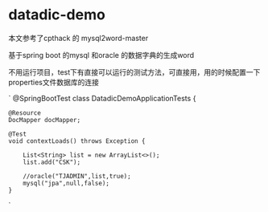 # datadic-demo

本文参考了cpthack 的 mysql2word-master

基于spring boot 的mysql 和oracle 的数据字典的生成word


不用运行项目，test下有直接可以运行的测试方法，可直接用，用的时候配置一下properties文件数据库的连接

`
@SpringBootTest
class DatadicDemoApplicationTests {

    @Resource
    DocMapper docMapper;

    @Test
    void contextLoads() throws Exception {

        List<String> list = new ArrayList<>();
        list.add("CSK");

        //oracle("TJADMIN",list,true);
        mysql("jpa",null,false);
    }
    
`

